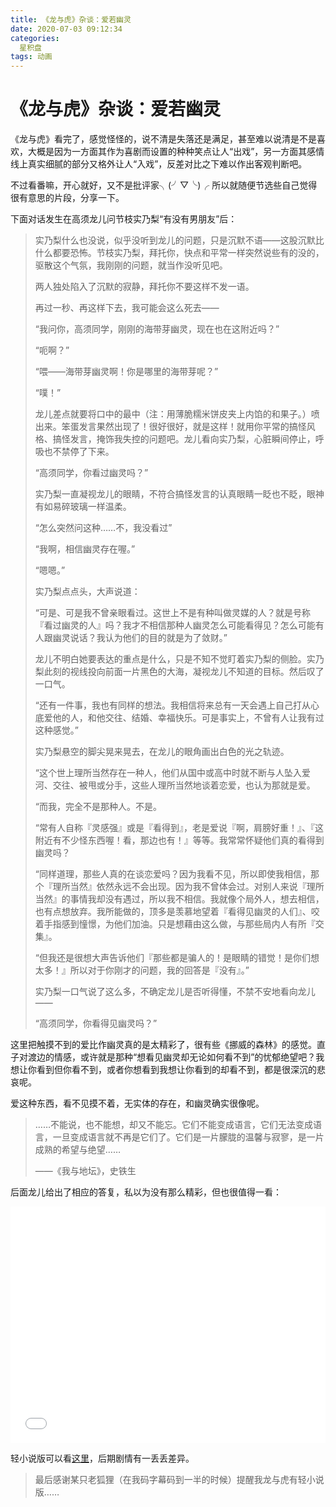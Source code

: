 ```yaml
---
title: 《龙与虎》杂谈：爱若幽灵
date: 2020-07-03 09:12:34
categories:
  星积盘
tags: 动画
---
```


# 《龙与虎》杂谈：爱若幽灵

<!-- more -->

《龙与虎》看完了，感觉怪怪的，说不清是失落还是满足，甚至难以说清是不是喜欢，大概是因为一方面其作为喜剧而设置的种种笑点让人“出戏”，另一方面其感情线上真实细腻的部分又格外让人“入戏”，反差对比之下难以作出客观判断吧。

不过看番嘛，开心就好，又不是批评家╮(╯▽╰)╭ 所以就随便节选些自己觉得很有意思的片段，分享一下。

下面对话发生在高须龙儿问节枝实乃梨“有没有男朋友”后：

> 实乃梨什么也没说，似乎没听到龙儿的问题，只是沉默不语——这股沉默比什么都要恐怖。节枝实乃梨，拜托你，快点和平常一样突然说些有的没的，驱散这个气氛，我刚刚的问题，就当作没听见吧。
> 
> 两人独处陷入了沉默的寂静，拜托你不要这样不发一语。
> 
> 再过一秒、再这样下去，我可能会这么死去——
> 
> “我问你，高须同学，刚刚的海带芽幽灵，现在也在这附近吗？”
> 
> “呃啊？”
> 
> “喂——海带芽幽灵啊！你是哪里的海带芽呢？”
> 
> “噗！”
> 
> 龙儿差点就要将口中的最中（注：用薄脆糯米饼皮夹上内馅的和果子。）喷出来。笨蛋发言果然出现了！很好很好，就是这样！就用你平常的搞怪风格、搞怪发言，掩饰我失控的问题吧。龙儿看向实乃梨，心脏瞬间停止，呼吸也不禁停了下来。
> 
> “高须同学，你看过幽灵吗？”
> 
> 实乃梨一直凝视龙儿的眼睛，不符合搞怪发言的认真眼睛一眨也不眨，眼神有如易碎玻璃一样温柔。
> 
> “怎么突然问这种……不，我没看过”
> 
> “我啊，相信幽灵存在喔。”
> 
> “嗯嗯。”
> 
> 实乃梨点点头，大声说道：
> 
> “可是、可是我不曾亲眼看过。这世上不是有种叫做灵媒的人？就是号称『看过幽灵的人』吗？我才不相信那种人幽灵怎么可能看得见？怎么可能有人跟幽灵说话？我认为他们的目的就是为了敛财。”
> 
> 龙儿不明白她要表达的重点是什么，只是不知不觉盯着实乃梨的侧脸。实乃梨此刻的视线投向前面一片黑色的大海，凝视龙儿不知道的目标。然后叹了一口气。
> 
> “还有一件事，我也有同样的想法。我相信将来总有一天会遇上自己打从心底爱他的人，和他交往、结婚、幸福快乐。可是事实上，不曾有人让我有过这种感觉。”
> 
> 实乃梨悬空的脚尖晃来晃去，在龙儿的眼角画出白色的光之轨迹。
> 
> “这个世上理所当然存在一种人，他们从国中或高中时就不断与人坠入爱河、交往、被甩或分手，这些人理所当然地谈着恋爱，也认为那就是爱。
> 
> “而我，完全不是那种人。不是。
> 
> “常有人自称『灵感强』或是『看得到』，老是爱说『啊，肩膀好重！』、『这附近有不少怪东西喔！看，那边也有！』等等。我常常怀疑他们真的看得到幽灵吗？
> 
> “同样道理，那些人真的在谈恋爱吗？因为我看不见，所以即使我相信，那个『理所当然』依然永远不会出现。因为我不曾体会过。对别人来说『理所当然』的事情我却没有遇过，所以我不相信。我就像个局外人，想去相信，也有点想放弃。我所能做的，顶多是羡慕地望着『看得见幽灵的人们』、咬着手指感到憧憬，为他们加油。只是想藉由这么做，与那些局内人有所『交集』。
> 
> “但我还是很想大声告诉他们『那些都是骗人的！是眼睛的错觉！是你们想太多！』所以对于你刚才的问题，我的回答是『没有』。”
> 
> 实乃梨一口气说了这么多，不确定龙儿是否听得懂，不禁不安地看向龙儿——
> 
> “高须同学，你看得见幽灵吗？”
> 

这里把触摸不到的爱比作幽灵真的是太精彩了，很有些《挪威的森林》的感觉。直子对渡边的情感，或许就是那种“想看见幽灵却无论如何看不到”的忧郁绝望吧？我想让你看到但你看不到，或者你想看到我想让你看到的却看不到，都是很深沉的悲哀呢。

爱这种东西，看不见摸不着，无实体的存在，和幽灵确实很像呢。

> ……不能说，也不能想，却又不能忘。它们不能变成语言，它们无法变成语言，一旦变成语言就不再是它们了。它们是一片朦胧的温馨与寂寥，是一片成熟的希望与绝望……
> 
> ——《我与地坛》，史铁生


后面龙儿给出了相应的答复，私以为没有那么精彩，但也很值得一看：
  
<div style="position: relative; width: 100%; height: 0; padding-bottom: 75%;">
<iframe src="//player.bilibili.com/player.html?aid=224704&bvid=BV1px411w7Re&page=9&t=16m45s&autoplay=false" scrolling="no" border="0" frameborder="no" framespacing="0" allowfullscreen="true" style="position: absolute; width: 100%; height: 100%; left: 0; top: 0;"> </iframe>
</div>


轻小说版可以看[这里](https://www.yooread.net/15/3820/161088_4.html)，后期剧情有一丢丢差异。

> 最后感谢某只老狐狸（在我码字幕码到一半的时候）提醒我龙与虎有轻小说版……

